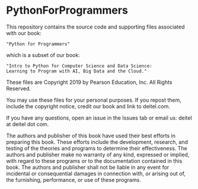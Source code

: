 # PythonForProgrammers
This repository contains the source code and supporting files associated with our book:

    "Python for Programmers"

which is a subset of our book:

    "Intro to Python for Computer Science and Data Science: 
    Learning to Program with AI, Big Data and the Cloud."

These files are Copyright 2019 by Pearson Education, Inc. All Rights Reserved. 

You may use these files for your personal purposes. If you repost them, include the copyright notice, credit our book and link to deitel.com. 

If you have any questions, open an issue in the Issues tab or email us: deitel at deitel dot com.

The authors and publisher of this book have used their best efforts in preparing this book. These efforts include the development, research, and testing of the theories and programs to determine their effectiveness. The authors and publisher make no warranty of any kind, expressed or implied, with regard to these programs or to the documentation contained in this book. The authors and publisher shall not be liable in any event for incidental or consequential damages in connection with, or arising out of, the furnishing, performance, or use of these programs.
